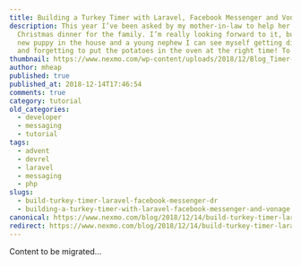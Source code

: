 ```yaml
---
title: Building a Turkey Timer with Laravel, Facebook Messenger and Vonage
description: This year I’ve been asked by my mother-in-law to help her cook
  Christmas dinner for the family. I’m really looking forward to it, but with a
  new puppy in the house and a young nephew I can see myself getting distracted
  and forgetting to put the potatoes in the oven at the right time! To […]
thumbnail: https://www.nexmo.com/wp-content/uploads/2018/12/Blog_Timer-Lavavel-FB_1200x600.png
author: mheap
published: true
published_at: 2018-12-14T17:46:54
comments: true
category: tutorial
old_categories:
  - developer
  - messaging
  - tutorial
tags:
  - advent
  - devrel
  - laravel
  - messaging
  - php
slugs:
  - build-turkey-timer-laravel-facebook-messenger-dr
  - building-a-turkey-timer-with-laravel-facebook-messenger-and-vonage
canonical: https://www.nexmo.com/blog/2018/12/14/build-turkey-timer-laravel-facebook-messenger-dr
redirect: https://www.nexmo.com/blog/2018/12/14/build-turkey-timer-laravel-facebook-messenger-dr
---
```

Content to be migrated...